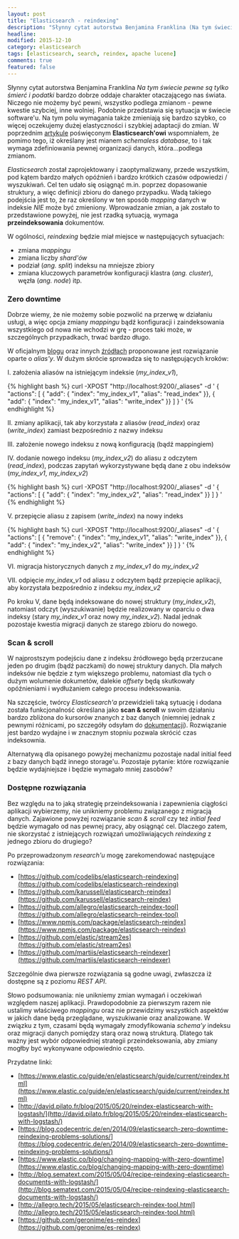 ```yaml
---
layout: post
title: "Elasticsearch - reindexing"
description: "Słynny cytat autorstwa Benjamina Franklina (Na tym świecie pewne są tylko śmierć i podatki) bardzo dobrze oddaje charakter otaczającego nas świata..."
headline: 
modified: 2015-12-10
category: elasticsearch
tags: [elasticsearch, search, reindex, apache lucene]
comments: true
featured: false
---
```


Słynny cytat autorstwa Benjamina Franklina *Na tym świecie pewne są tylko śmierć i podatki* bardzo dobrze oddaje charakter otaczającego nas świata. Niczego nie możemy być pewni, wszystko podlega zmianom - pewne kwestie szybciej, inne wolniej. Podobnie przedstawia się sytuacja w świecie software'u. Na tym polu wymagania także zmieniają się bardzo szybko, co więcej oczekujemy dużej elastyczności i szybkiej adaptacji do zmian. W poprzednim [artykule](http://tswiackiewicz.github.io/inside-the-source-code/elasticsearch/elasticsearch-lets-talk-about-mapping/) poświęconym **Elasticsearch'owi** wspomniałem, że pomimo tego, iż określany jest mianem *schemaless database*, to i tak wymaga zdefiniowania pewnej organizacji danych, która...podlega zmianom.
     
*Elasticsearch* został zaprojektowany i zaoptymalizwany, przede wszystkim, pod kątem bardzo małych opóźnień i bardzo krótkich czasów odpowiedzi / wyszukiwań. Cel ten udało się osiągnąć m.in. poprzez dopasowanie struktury, a więc definicji zbioru do danego przypadku. Wadą takiego podejścia jest to, że raz określony w ten sposób *mapping* danych w indeksie *NIE* może być zmieniony. Wprowadzanie zmian, a jak zostało to przedstawione powyżej, nie jest rzadką sytuacją, wymaga **przeindeksowania** dokumentów.
      
W ogólności, *reindexing* będzie miał miejsce w następujących sytuacjach:
      
- zmiana *mappingu*
- zmiana liczby *shard'ów*
- podział (*ang. split*) indeksu na mniejsze zbiory
- zmiana kluczowych parametrów konfiguracji klastra (*ang. cluster*), węzła (*ang. node*) itp. 

### Zero downtime

Dobrze wiemy, że nie możemy sobie pozwolić na przerwę w działaniu usługi, a więc opcja zmiany *mappingu* bądź konfiguracji i zaindeksowania wszystkiego od nowa nie wchodzi w grę - proces taki może, w szczególnych przypadkach, trwać bardzo długo.

W oficjalnym [blogu](https://www.elastic.co/blog/changing-mapping-with-zero-downtime) oraz innych [źródłach](https://blog.codecentric.de/en/2014/09/elasticsearch-zero-downtime-reindexing-problems-solutions/) proponowane jest rozwiązanie oparte o *alias'y*. W dużym skrócie sprowadza się to następujących kroków:

I. założenia aliasów na istniejącym indeksie (*my_index_v1*),

{% highlight bash %}
curl -XPOST "http://localhost:9200/_aliases" -d '
{
    "actions": [
        { "add": { "index": "my_index_v1", "alias": "read_index" }},
        { "add": { "index": "my_index_v1", "alias": "write_index" }}
    ]
}
'
{% endhighlight %}

II. zmiany aplikacji, tak aby korzystała z aliasów (*read_index*) oraz (*write_index*) zamiast bezpośrednio z nazwy indeksu

III. założenie nowego indeksu z nową konfiguracją (bądź mappingiem)

IV. dodanie nowego indeksu (*my_index_v2*) do aliasu z odczytem (*read_index*), podczas zapytań wykorzystywane będą dane z obu indeksów (*my_index_v1*, *my_index_v2*)
    
{% highlight bash %}
curl -XPOST "http://localhost:9200/_aliases" -d '
{
    "actions": [
        { "add": { "index": "my_index_v2", "alias": "read_index" }}
    ]
}
'
{% endhighlight %}
    
V. przepięcie aliasu z zapisem (*write_index*) na nowy indeks    

{% highlight bash %}
curl -XPOST "http://localhost:9200/_aliases" -d '
{
    "actions": [
        { "remove": { "index": "my_index_v1", "alias": "write_index" }},
        { "add":    { "index": "my_index_v2", "alias": "write_index" }}
    ]
}
'
{% endhighlight %}

VI. migracja historycznych danych z *my_index_v1* do *my_index_v2*

VII. odpięcie *my_index_v1* od aliasu z odczytem bądź przepięcie aplikacji, aby korzystała bezpośrednio z indeksu *my_index_v2*

Po kroku V, dane będą indeksowane do nowej struktury (*my_index_v2*), natomiast odczyt (wyszukiwanie) będzie realizowany w oparciu o dwa indeksy (stary *my_index_v1* oraz nowy *my_index_v2*). Nadal jednak pozostaje kwestia migracji danych ze starego zbioru do nowego. 

### Scan & scroll

W najprostszym podejściu dane z indeksu źródłowego będą przerzucane jeden po drugim (bądź paczkami) do nowej struktury danych. Dla małych indeksów nie będzie z tym większego problemu, natomiast dla tych o dużym wolumenie dokumetów, dalekie *offsety* będą skutkowały opóźnieniami i wydłużaniem całego procesu indeksowania.
 
Na szczęście, twórcy *Elasticsearch'a* przewidzieli taką sytuację i dodana została funkcjonalność określana jako **scan & scroll** w swoim działaniu bardzo zbliżona do kursorów znanych z baz danych (niemniej jednak z pewnymi różnicami, po szczegóły odsyłam do [dokumentacji](https://www.elastic.co/guide/en/elasticsearch/guide/current/scan-scroll.html)). Rozwiązanie jest bardzo wydajne i w znacznym stopniu pozwala skrócić czas indeksownia. 
    
Alternatywą dla opisanego powyżej mechanizmu pozostaje nadal initial feed z bazy danych bądź innego storage'u. Pozostaje pytanie: które rozwiązanie będzie wydajniejsze i będzie wymagało mniej zasobów?    

### Dostępne rozwiązania

Bez względu na to jaką strategię przeindeksowania i zapewnienia ciągłości aplikacji wybierzemy, nie unikniemy problemu związanego z migracją danych. Zajawione powyżej rozwiązanie *scan & scroll* czy też *initial feed* będzie wymagało od nas pewnej pracy, aby osiągnąć cel. Dlaczego zatem, nie skorzystać z istniejących rozwiązań umożliwiających *reindexing* z jednego zbioru do drugiego?
 
Po przeprowadzonym *research'u* mogę zarekomendować następujące rozwiązania:
  
* [https://github.com/codelibs/elasticsearch-reindexing](https://github.com/codelibs/elasticsearch-reindexing)
* [https://github.com/karussell/elasticsearch-reindex](https://github.com/karussell/elasticsearch-reindex)
* [https://github.com/allegro/elasticsearch-reindex-tool](https://github.com/allegro/elasticsearch-reindex-tool)
* [https://www.npmjs.com/package/elasticsearch-reindex](https://www.npmjs.com/package/elasticsearch-reindex)  
* [https://github.com/elastic/stream2es](https://github.com/elastic/stream2es)
* [https://github.com/martiis/elasticsearch-reindexer](https://github.com/martiis/elasticsearch-reindexer)

Szczególnie dwa pierwsze rozwiązania są godne uwagi, zwłaszcza iż dostępne są z poziomu *REST API*.

Słowo podsumowania: nie unikniemy zmian wymagań i oczekiwań względem naszej aplikacji. Prawdopodobnie za pierwszym razem nie ustalimy właściwego *mappingu* oraz nie przewidzimy wszystkich aspektów w jakich dane będą przeglądane, wyszukiwanie oraz analizowane. W związku z tym, czasami będą wymagały zmodyfikowania *schema'y* indeksu oraz migracji danych pomiędzy starą oraz nową strukturą. Dlatego tak ważny jest wybór odpowiedniej strategii przeindeksowania, aby zmiany mogłby być wykonywane odpowiednio często. 


Przydatne linki:

* [https://www.elastic.co/guide/en/elasticsearch/guide/current/reindex.html](https://www.elastic.co/guide/en/elasticsearch/guide/current/reindex.html)
* [http://david.pilato.fr/blog/2015/05/20/reindex-elasticsearch-with-logstash/](http://david.pilato.fr/blog/2015/05/20/reindex-elasticsearch-with-logstash/)
* [https://blog.codecentric.de/en/2014/09/elasticsearch-zero-downtime-reindexing-problems-solutions/](https://blog.codecentric.de/en/2014/09/elasticsearch-zero-downtime-reindexing-problems-solutions/)
* [https://www.elastic.co/blog/changing-mapping-with-zero-downtime](https://www.elastic.co/blog/changing-mapping-with-zero-downtime)
* [http://blog.sematext.com/2015/05/04/recipe-reindexing-elasticsearch-documents-with-logstash/](http://blog.sematext.com/2015/05/04/recipe-reindexing-elasticsearch-documents-with-logstash/)
* [http://allegro.tech/2015/05/elasticsearch-reindex-tool.html](http://allegro.tech/2015/05/elasticsearch-reindex-tool.html)
* [https://github.com/geronime/es-reindex](https://github.com/geronime/es-reindex)
